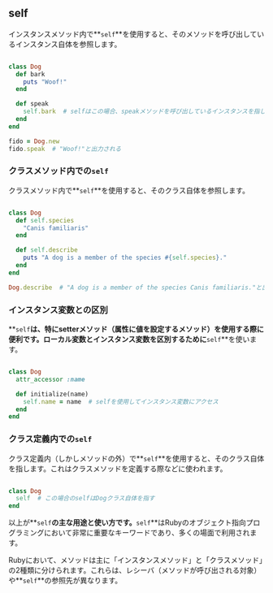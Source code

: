 ## self

インスタンスメソッド内で**`self`**を使用すると、そのメソッドを呼び出しているインスタンス自体を参照します。

```ruby

class Dog
  def bark
    puts "Woof!"
  end

  def speak
    self.bark  # selfはこの場合、speakメソッドを呼び出しているインスタンスを指します
  end
end

fido = Dog.new
fido.speak  # "Woof!"と出力される

```

### **クラスメソッド内での`self`**

クラスメソッド内で**`self`**を使用すると、そのクラス自体を参照します。

```ruby

class Dog
  def self.species
    "Canis familiaris"
  end

  def self.describe
    puts "A dog is a member of the species #{self.species}."
  end
end

Dog.describe  # "A dog is a member of the species Canis familiaris."と出力される

```

### **インスタンス変数との区別**

**`self`**は、特にsetterメソッド（属性に値を設定するメソッド）を使用する際に便利です。ローカル変数とインスタンス変数を区別するために**`self`**を使います。

```ruby

class Dog
  attr_accessor :name

  def initialize(name)
    self.name = name  # selfを使用してインスタンス変数にアクセス
  end
end

```

### **クラス定義内での`self`**

クラス定義内（しかしメソッドの外）で**`self`**を使用すると、そのクラス自体を指します。これはクラスメソッドを定義する際などに使われます。

```ruby

class Dog
  self  # この場合のselfはDogクラス自体を指す
end

```

以上が**`self`**の主な用途と使い方です。**`self`**はRubyのオブジェクト指向プログラミングにおいて非常に重要なキーワードであり、多くの場面で利用されます。

Rubyにおいて、メソッドは主に「インスタンスメソッド」と「クラスメソッド」の2種類に分けられます。これらは、レシーバ（メソッドが呼び出される対象）や**`self`**の参照先が異なります。